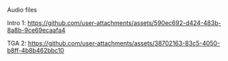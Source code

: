 

Audio files

Intro 1: 
https://github.com/user-attachments/assets/590ec692-d424-483b-8a8b-9ce69ecaafa4


TGA 2:
https://github.com/user-attachments/assets/38702163-83c5-4050-b8ff-4b8b462bbc10

